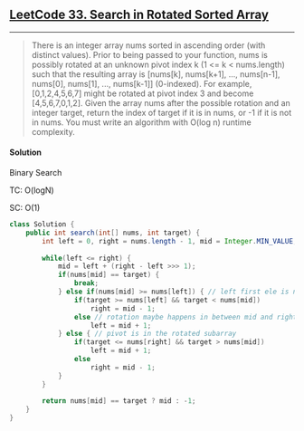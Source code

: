 ## [LeetCode 33. Search in Rotated Sorted Array](https://leetcode.com/problems/search-in-rotated-sorted-array/)

---

> There is an integer array nums sorted in ascending order (with distinct values).
> Prior to being passed to your function, nums is possibly rotated at an unknown pivot index k (1 <= k < nums.length) 
> such that the resulting array is [nums[k], nums[k+1], ..., nums[n-1], nums[0], nums[1], ..., nums[k-1]] (0-indexed). 
> For example, [0,1,2,4,5,6,7] might be rotated at pivot index 3 and become [4,5,6,7,0,1,2].
> Given the array nums after the possible rotation and an integer target, return the index of target if it is in nums, 
> or -1 if it is not in nums. You must write an algorithm with O(log n) runtime complexity.

#### Solution

Binary Search

TC: O(logN)

SC: O(1)

```java
class Solution {
    public int search(int[] nums, int target) {
        int left = 0, right = nums.length - 1, mid = Integer.MIN_VALUE;
        
        while(left <= right) {
            mid = left + (right - left >>> 1);
            if(nums[mid] == target) {
                break;
            } else if(nums[mid] >= nums[left]) { // left first ele is not rotated, meaning nums[left, mid] are ascendent
                if(target >= nums[left] && target < nums[mid])
                    right = mid - 1;
                else // rotation maybe happens in between mid and right
                    left = mid + 1;
            } else { // pivot is in the rotated subarray
                if(target <= nums[right] && target > nums[mid]) 
                    left = mid + 1;
                else 
                    right = mid - 1;
            }
        }
        
        return nums[mid] == target ? mid : -1;
    }
}
```
